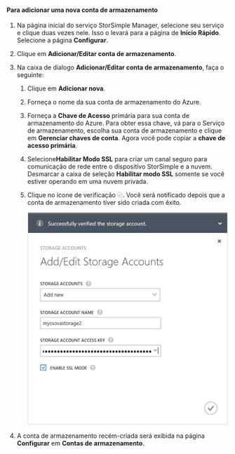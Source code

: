 <!--author=alkohli last changed: 01/28/16-->

#### Para adicionar uma nova conta de armazenamento
1. Na página inicial do serviço StorSimple Manager, selecione seu serviço e clique duas vezes nele. Isso o levará para a página de **Início Rápido**. Selecione a página **Configurar**.
2. Clique em **Adicionar/Editar conta de armazenamento**.
3. Na caixa de dialogo **Adicionar/Editar conta de armazenamento**, faça o seguinte:
   
   1. Clique em **Adicionar nova**.
   2. Forneça o nome da sua conta de armazenamento do Azure.
   3. Forneça a **Chave de Acesso** primária para sua conta de armazenamento do Azure. Para obter essa chave, vá para o Serviço de armazenamento, escolha sua conta de armazenamento e clique em **Gerenciar chaves de conta**. Agora você pode copiar a **chave de acesso primária**.
   4. Selecione**Habilitar Modo SSL** para criar um canal seguro para comunicação de rede entre o dispositivo StorSimple e a nuvem. Desmarcar a caixa de seleção **Habilitar modo SSL** somente se você estiver operando em uma nuvem privada.
   5. Clique no ícone de verificação ![ícone de verificação](./media/storsimple-ova-configure-new-storage-account/checkicon-include.png). Você será notificado depois que a conta de armazenamento tiver sido criada com êxito.
      
        ![Add storage account](./media/storsimple-ova-configure-new-storage-account/addnewstorageaccount-include.png)
4. A conta de armazenamento recém-criada será exibida na página **Configurar** em **Contas de armazenamento**.

<!---HONumber=AcomDC_0204_2016-->